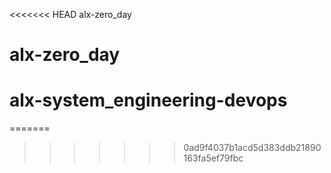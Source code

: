 <<<<<<< HEAD
alx-zero_day
# alx-zero_day
# alx-system_engineering-devops
=======
>>>>>>> 0ad9f4037b1acd5d383ddb21890163fa5ef79fbc
